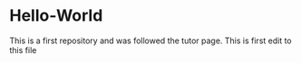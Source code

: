 # Hello-World
This is a first repository and was followed the tutor page.
This is first edit to this file
